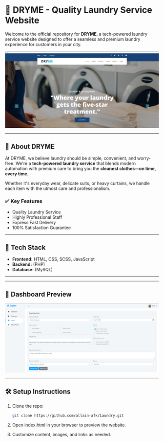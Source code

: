 # 🧺 DRYME - Quality Laundry Service Website

Welcome to the official repository for **DRYME**, a tech-powered laundry service website designed to offer a seamless and premium laundry experience for customers in your city.

![Preview](img/Preview.png)

---

## 🌟 About DRYME

At DRYME, we believe laundry should be simple, convenient, and worry-free. We're a **tech-powered laundry service** that blends modern automation with premium care to bring you the **cleanest clothes—on time, every time**.

Whether it's everyday wear, delicate suits, or heavy curtains, we handle each item with the utmost care and professionalism.

### ✅ Key Features
- Quality Laundry Service
- Highly Professional Staff
- Express Fast Delivery
- 100% Satisfaction Guarantee

---

## 🚀 Tech Stack

- **Frontend:** HTML, CSS, SCSS, JavaScript
- **Backend:** (PHP)
- **Database:** (MySQL)

---


---

## 📸 Dashboard Preview
![Preview](admin/img/Dashboard.png)


---

## 🛠️ Setup Instructions

1. Clone the repo:
   ```bash
   git clone https://github.com/allain-afk/Laundry.git

2. Open index.html in your browser to preview the website.

3. Customize content, images, and links as needed.




